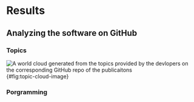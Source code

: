 # Results

## Analyzing the software on GitHub

### Topics

![
**A world cloud generated from the topics provided by the devlopers on the corresponding GitHub repo of the publicaitons**
](images/topic_cloud.svg "Topic cloud"){#fig:topic-cloud-image}



### Porgramming 
